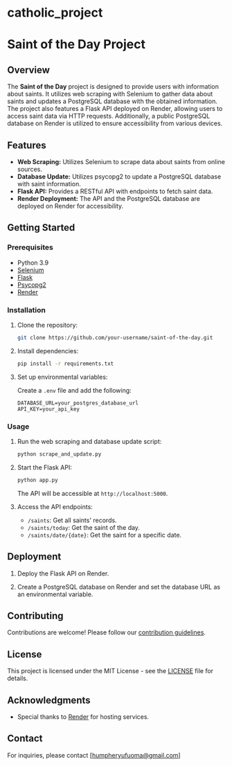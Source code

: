# catholic_project


# Saint of the Day Project

## Overview

The **Saint of the Day** project is designed to provide users with information about saints. It utilizes web scraping with Selenium to gather data about saints and updates a PostgreSQL database with the obtained information. The project also features a Flask API deployed on Render, allowing users to access saint data via HTTP requests. Additionally, a public PostgreSQL database on Render is utilized to ensure accessibility from various devices.

## Features

- **Web Scraping:** Utilizes Selenium to scrape data about saints from online sources.
- **Database Update:** Utilizes psycopg2 to update a PostgreSQL database with saint information.
- **Flask API:** Provides a RESTful API with endpoints to fetch saint data.
- **Render Deployment:** The API and the PostgreSQL database are deployed on Render for accessibility.

## Getting Started

### Prerequisites

- Python 3.9
- [Selenium](https://selenium-python.readthedocs.io/)
- [Flask](https://flask.palletsprojects.com/)
- [Psycopg2](https://www.psycopg.org/)
- [Render](https://render.com/)

### Installation

1. Clone the repository:

   ```bash
   git clone https://github.com/your-username/saint-of-the-day.git
   ```

2. Install dependencies:

   ```bash
   pip install -r requirements.txt
   ```

3. Set up environmental variables:

   Create a `.env` file and add the following:

   ```env
   DATABASE_URL=your_postgres_database_url
   API_KEY=your_api_key
   ```

### Usage

1. Run the web scraping and database update script:

   ```bash
   python scrape_and_update.py
   ```

2. Start the Flask API:

   ```bash
   python app.py
   ```

   The API will be accessible at `http://localhost:5000`.

3. Access the API endpoints:

   - `/saints`: Get all saints' records.
   - `/saints/today`: Get the saint of the day.
   - `/saints/date/{date}`: Get the saint for a specific date.

## Deployment

1. Deploy the Flask API on Render.

2. Create a PostgreSQL database on Render and set the database URL as an environmental variable.

## Contributing

Contributions are welcome! Please follow our [contribution guidelines](CONTRIBUTING.md).

## License

This project is licensed under the MIT License - see the [LICENSE](LICENSE) file for details.

## Acknowledgments

- Special thanks to [Render](https://render.com/) for hosting services.

## Contact

For inquiries, please contact [humpheryufuoma@gmail.com]
